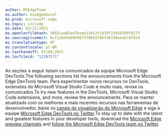 ```yaml
---
author: MSEdgeTeam
ms.author: msedgedevrel
ms.prod: microsoft-edge
ms.topic: include
ms.date: 02/12/2021
ms.openlocfilehash: 5002caa02ee7baee334c2fcb10f22916399f8173
ms.sourcegitcommit: 6cf12643e9959873f8b5d785fd6158eeab74f424
ms.translationtype: HT
ms.contentlocale: pt-BR
ms.lasthandoff: 03/06/2021
ms.locfileid: "11397571"
---
```

<span data-ttu-id="3db0d-101">As seções a seguir listam os comunicados da equipe Microsoft Edge DevTools.</span><span class="sxs-lookup"><span data-stu-id="3db0d-101">The following sections list the announcements from the Microsoft Edge DevTools team.</span></span>  <span data-ttu-id="3db0d-102">Para experimentar novos recursos no DevTools, extensões do Microsoft Visual Studio Code e muito mais, revise os comunicados.</span><span class="sxs-lookup"><span data-stu-id="3db0d-102">To try new features in the DevTools, Microsoft Visual Studio Code extensions, and more, review the announcements.</span></span>  <span data-ttu-id="3db0d-103">Para se manter atualizado com os melhores e mais recentes recursos nas ferramentas de desenvolvedor, baixe os [canais de visualização do Microsoft Edge][MicrosoftEdgePreviewChannels] e siga a equipe [Microsoft Edge DevTools no Twitter][EdgeDevToolsTwitterAccount].</span><span class="sxs-lookup"><span data-stu-id="3db0d-103">To stay up to date with the latest and greatest features in your developer tools, download the [Microsoft Edge preview channels][MicrosoftEdgePreviewChannels] and [follow the Microsoft Edge DevTools team on Twitter][EdgeDevToolsTwitterAccount].</span></span>

<!-- links -->  

[MicrosoftEdgePreviewChannels]: https://www.microsoftedgeinsider.com/download "Canais de Visualização do Microsoft Edge"  

[EdgeDevToolsTwitterAccount]: https://twitter.com/EdgeDevTools "conta do Twitter @EdgeDevTools"  
